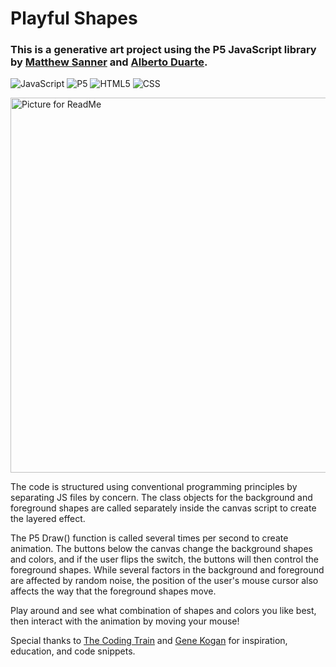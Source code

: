 # Playful Shapes



### This is a generative art project using the P5 JavaScript library by [Matthew Sanner](https://github.com/gravityskunk) and [Alberto Duarte](https://github.com/betodute).

![JavaScript](https://img.shields.io/badge/-JavaScript-333333?logo=javascript) ![P5](https://img.shields.io/badge/-P5-333333?logo=p5.js) ![HTML5](https://img.shields.io/badge/-HTML5-333333?logo=HTML5) ![CSS](https://img.shields.io/badge/-CSS-333333?logo=css3)

<img width="600" alt="Picture for ReadMe" src="https://user-images.githubusercontent.com/20879642/214134617-38711b4d-c53c-4066-b6e7-feeeeb7aefd1.png">
   
The code is structured using conventional programming principles by separating JS files by concern. The class objects for the background and foreground shapes are called separately inside the canvas script to create the layered effect.
          
The P5 Draw() function is called several times per second to create animation. The buttons below the canvas change the background shapes and colors, and if the user flips the switch, the buttons will then control the foreground shapes. While several factors in the background and foreground are affected by random noise, the position of the user's mouse cursor also affects the way that the foreground shapes move.

Play around and see what combination of shapes and colors you like best, then interact with the animation by moving your mouse!

Special thanks to [The Coding Train](https://www.youtube.com/@TheCodingTrain) and [Gene Kogan](https://genekogan.com/) for inspiration, education, and code snippets.
